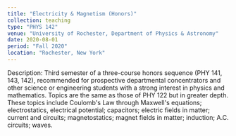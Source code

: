 ```yaml
---
title: "Electricity & Magnetism (Honors)"
collection: teaching
type: "PHYS 142"
venue: "University of Rochester, Department of Physics & Astronomy"
date: 2020-08-01
period: "Fall 2020"
location: "Rochester, New York"
---
```


Description: Third semester of a three-course honors sequence (PHY 141, 143, 142), recommended for prospective departmental concentrators and other science or engineering students with a strong interest in physics and mathematics. Topics are the same as those of PHY 122 but in greater depth. These topics include Coulomb's Law through Maxwell's equations; electrostatics, electrical potential; capacitors; electric fields in matter; current and circuits; magnetostatics; magnet fields in matter; induction; A.C. circuits; waves.
